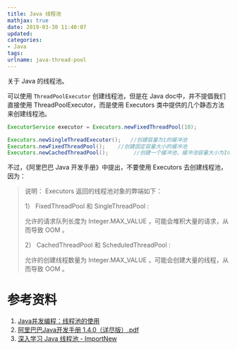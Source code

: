 ```yaml
---
title: Java 线程池
mathjax: true
date: 2019-03-30 11:40:07
updated:
categories:
- Java
tags:
urlname: java-thread-pool
---
```


关于 Java 的线程池。

<!-- more -->

可以使用 `ThreadPoolExecutor` 创建线程池，但是在 Java doc中，并不提倡我们直接使用 ThreadPoolExecutor，而是使用 Executors 类中提供的几个静态方法来创建线程池。

```java
ExecutorService executor = Executors.newFixedThreadPool(10);

Executors.newSingleThreadExecutor();   //创建容量为1的缓冲池
Executors.newFixedThreadPool();    //创建固定容量大小的缓冲池
Executors.newCachedThreadPool();        //创建一个缓冲池，缓冲池容量大小为Integer.MAX_VALUE
```

不过，《阿里巴巴 Java 开发手册》中提出，不要使用 Executors 去创建线程池，因为：

> 说明： Executors 返回的线程池对象的弊端如下：
>
> 1） FixedThreadPool 和 SingleThreadPool :
>
> 允许的请求队列长度为 Integer.MAX_VALUE ，可能会堆积大量的请求，从而导致 OOM 。
>
> 2） CachedThreadPool 和 ScheduledThreadPool :
>
> 允许的创建线程数量为 Integer.MAX_VALUE ，可能会创建大量的线程，从而导致 OOM 。

# 参考资料

1. [Java并发编程：线程池的使用](https://www.cnblogs.com/dolphin0520/p/3932921.html)
2. [阿里巴巴Java开发手册 1.4.0（详尽版）.pdf](https://github.com/alibaba/p3c/blob/master/%E9%98%BF%E9%87%8C%E5%B7%B4%E5%B7%B4Java%E5%BC%80%E5%8F%91%E6%89%8B%E5%86%8C%EF%BC%88%E8%AF%A6%E5%B0%BD%E7%89%88%EF%BC%89.pdf)
3. [深入学习 Java 线程池 - ImportNew](http://www.importnew.com/29212.html)